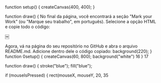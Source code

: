 function setup() {
  createCanvas(400, 400);
}

function draw() {
No final da página, você encontrará a seção "Mark your Work" (ou "Marque seu trabalho", em português). Selecione a opção HTML e copie todo o código:

￼

Agora, vá na página do seu repositório no GitHub e abra o arquivo README.md. Adicione dentro dele o código copiado:
  background(220);
}
function 0setup() {
  createCanvas(60, 800);
  background("white")
16
}
17

function draw() {
  stroke("blue");
  fill("blue");
  
  
  if (mouseIsPressed) {
    rect(mouseX, mouseY, 20, 35
